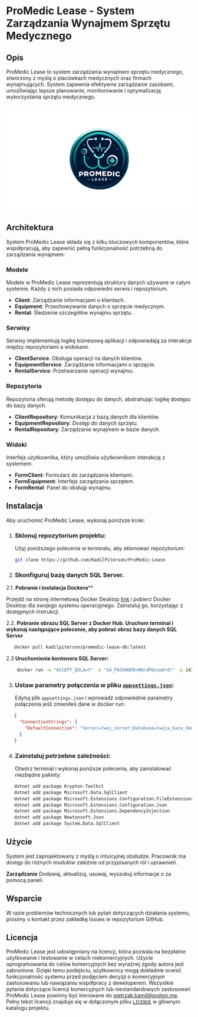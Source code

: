 # ProMedic Lease - System Zarządzania Wynajmem Sprzętu Medycznego

## Opis

ProMedic Lease to system zarządzania wynajmem sprzętu medycznego, stworzony z myślą o placówkach medycznych oraz firmach wynajmujących. System zapewnia efektywne zarządzanie zasobami, umożliwiając lepsze planowanie, monitorowanie i optymalizację wykorzystania sprzętu medycznego.

![Logo ProMedic Lease](ProMedic%20Lease/Resources/logo.png "Logo ProMedic Lease")

## Architektura

System ProMedic Lease składa się z kilku kluczowych komponentów, które współpracują, aby zapewnić pełną funkcjonalność potrzebną do zarządzania wynajmem:

### Modele

Modele w ProMedic Lease reprezentują struktury danych używane w całym systemie. Każdy z nich posiada odpowiedni serwis i repozytorium.

- **Client**: Zarządzanie informacjami o klientach.
- **Equipment**: Przechowywanie danych o sprzęcie medycznym.
- **Rental**: Śledzenie szczegółów wynajmu sprzętu.

### Serwisy

Serwisy implementują logikę biznesową aplikacji i odpowiadają za interakcje między repozytoriami a widokami.

- **ClientService**: Obsługa operacji na danych klientów.
- **EquipmentService**: Zarządzanie informacjami o sprzęcie.
- **RentalService**: Przetwarzanie operacji wynajmu.

### Repozytoria

Repozytoria oferują metodę dostępu do danych, abstrahując logikę dostępu do bazy danych.

- **ClientRepository**: Komunikacja z bazą danych dla klientów.
- **EquipmentRepository**: Dostęp do danych sprzętu.
- **RentalRepository**: Zarządzanie wynajmem w bazie danych.

### Widoki

Interfejs użytkownika, który umożliwia użytkownikom interakcję z systemem.

- **FormClient**: Formularz do zarządzania klientami.
- **FormEquipment**: Interfejs zarządzania sprzętem.
- **FormRental**: Panel do obsługi wynajmu.

## Instalacja

Aby uruchomić ProMedic Lease, wykonaj poniższe kroki:

1. ### Sklonuj repozytorium projektu:
   Użyj poniższego polecenia w terminalu, aby sklonować repozytorium:
   ```bash
   git clone https://github.com/KadilPiterson/ProMedic-Lease

2. ### Skonfiguruj bazę danych SQL Server.
2.1. **Pobranie i instalacja Dockera****

Przejdź na stronę internetową Docker Desktop [link](https://www.docker.com/products/docker-desktop/) i pobierz Docker Desktop dla swojego systemu operacyjnego. Zainstaluj go, korzystając z dostępnych instrukcji.

2.2. **Pobranie obrazu SQL Server z Docker Hub. Uruchom terminal i wykonaj następujące polecenie, aby pobrać obraz bazy danych SQL Server**
```bash
   docker pull kadilpiterson/promedic-lease-db:latest
```

2.3 **Uruchomienie kontenera SQL Server:**
```bash
    docker run -e "ACCEPT_EULA=Y" -e "SA_PASSWORD=H@rdP@ssw0rd!" -p 1433:1433 --name sqlserver -d kadilpiterson/promedic-lease-db:latest
```

3. ### Ustaw parametry połączenia w pliku [`appsettings.json`](./appsettings.json):
   Edytuj plik `appsettings.json` i wprowadź odpowiednie parametry połączenia jeśli zmieniłeś dane w docker run:
```json
   {
     "ConnectionStrings": {
       "DefaultConnection": "Server=twoj_server;Database=twoja_baza_danych;User Id=twoj_uzytkownik;Password=twoje_haslo;"
     }
   }
```

4. ### Zainstaluj potrzebne zależności:
   Otwórz terminal i wykonaj poniższe polecenia, aby zainstalować niezbędne pakiety:
```bash
   dotnet add package Krypton.Toolkit
   dotnet add package Microsoft.Data.SqlClient
   dotnet add package Microsoft.Extensions.Configuration.FileExtensions
   dotnet add package Microsoft.Extensions.Configuration.Json
   dotnet add package Microsoft.Extensions.DependencyInjection
   dotnet add package Newtonsoft.Json
   dotnet add package System.Data.SqlClient
```

## Użycie
System jest zaprojektowany z myślą o intuicyjnej obsłudze. Pracownik ma dostęp do różnych modułów zależnie od przypisanych ról i uprawnień.

**Zarządzanie** 
Dodawaj, aktualizuj, usuwaj, wyszukuj informacje o za pomocą paneli.

## Wsparcie
W razie problemów technicznych lub pytań dotyczących działania systemu, prosimy o kontakt przez zakładkę Issues w repozytorium GitHub.

## Licencja
ProMedic Lease jest udostępniany na licencji, która pozwala na bezpłatne użytkowanie i testowanie w celach niekomercyjnych. Użycie oprogramowania do celów komercyjnych bez wyraźnej zgody autora jest zabronione. Dzięki temu podejściu, użytkownicy mogą dokładnie ocenić funkcjonalność systemu przed podjęciem decyzji o komercyjnym zastosowaniu lub nawiązaniu współpracy z deweloperem.
Wszystkie pytania dotyczące licencji komercyjnych lub niestandardowych zastosowań ProMedic Lease powinny być kierowane do [pietrzak.kamil@proton.me](mailto:pietrzak.kamil@proton.me).
Pełny tekst licencji znajduje się w dołączonym pliku [`LICENSE`](./LICENSE.md) w głównym katalogu projektu.
